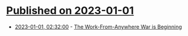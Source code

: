 # [Published on 2023-01-01](index.md)

* [2023-01-01, 02:32:00](https://soylentnews.org/article.pl?sid=22/12/31/0448207&from=rss) - [The Work-From-Anywhere War is Beginning](https://soylentnews.org/article.pl?sid=22/12/31/0448207&from=rss)
